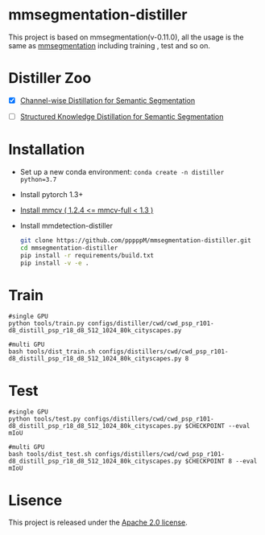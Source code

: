 # mmsegmentation-distiller

This project is based on mmsegmentation(v-0.11.0), all the usage is the same as [mmsegmentation](https://mmsegmentation.readthedocs.io/en/latest/) including training , test and so on.

# Distiller Zoo



- [x] [Channel-wise Distillation for Semantic Segmentation](https://github.com/pppppM/mmsegmentation-distiller/tree/master/configs/distiller/cwd)
- [ ] [Structured Knowledge Distillation for Semantic Segmentation](https://arxiv.org/abs/1903.04197)



# Installation

* Set up a new conda environment: `conda create -n distiller python=3.7`

* Install pytorch 1.3+

* [Install mmcv ( 1.2.4 <= mmcv-full < 1.3 )](https://github.com/open-mmlab/mmcv#installation)

* Install mmdetection-distiller

  ```bash
  git clone https://github.com/pppppM/mmsegmentation-distiller.git
  cd mmsegmentation-distiller
  pip install -r requirements/build.txt
  pip install -v -e .
  ```

# Train

```
#single GPU
python tools/train.py configs/distiller/cwd/cwd_psp_r101-d8_distill_psp_r18_d8_512_1024_80k_cityscapes.py

#multi GPU
bash tools/dist_train.sh configs/distillers/cwd/cwd_psp_r101-d8_distill_psp_r18_d8_512_1024_80k_cityscapes.py 8
```

# Test

```
#single GPU
python tools/test.py configs/distillers/cwd/cwd_psp_r101-d8_distill_psp_r18_d8_512_1024_80k_cityscapes.py $CHECKPOINT --eval mIoU

#multi GPU
bash tools/dist_test.sh configs/distillers/cwd/cwd_psp_r101-d8_distill_psp_r18_d8_512_1024_80k_cityscapes.py $CHECKPOINT 8 --eval mIoU
```

# Lisence

This project is released under the [Apache 2.0 license](LICENSE).
